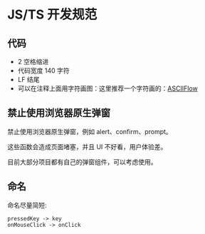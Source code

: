 # JS/TS 开发规范

## 代码

- 2 空格缩进
- 代码宽度 140 字符
- LF 结尾
- 可以在注释上面用字符画图：这里推荐一个字符画的：[ASCIIFlow](https://asciiflow.com/#/)

## 禁止使用浏览器原生弹窗

禁止使用浏览器原生弹窗，例如 alert、confirm、prompt。

这些函数会造成页面堵塞，并且 UI 不好看，用户体验差。

目前大部分项目都有自己的弹窗组件，可以考虑使用。

## 命名

命名尽量简短:

```
pressedKey -> key
onMouseClick -> onClick
```
